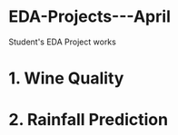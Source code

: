 # EDA-Projects---April
Student's EDA Project works
# **1. Wine Quality**


# **2. Rainfall Prediction**

